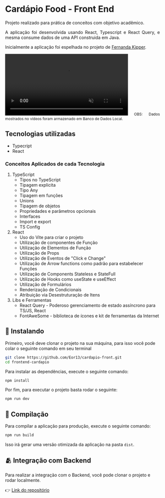 # Cardápio Food - Front End
<div style="text-align: justify">
Projeto realizado para prática de conceitos com objetivo acadêmico.

A aplicação foi desenvolvida usando React, Typescript e React Query, e mesma consume dados de uma API construida em Java.

Inicialmente a aplicação foi espelhada no projeto de <a href="https://github.com/Fernanda-Kipper/frontend-cardapio-digital">Fernanda Kipper</a>.

<video src ="./.github/cardapio.mp4" alt="Imagem da tela inicial do projeto." width="400" controls  muted></video>
<span style="font-size:12px">OBS: Dados mostrados no vídeos foram armazenado em Banco de Dados Local.</span>
</div>


## Tecnologias utilizadas
- Typecript
- React

### Conceitos Aplicados de cada Tecnologia
<ol>
    <li>TypeScript
        <ul>
            <li>Tipos no TypeScript</li>
            <li>Tipagem explicita</li>
            <li>Tipo Any</li>
            <li>Tipagem em funções</li>
            <li>Unions</li>
            <li>Tipagem de objetos</li>
            <li>Propriedades e parâmetros opcionais</li>
            <li>Interfaces</li>
            <li>Import e export</li>
            <li>TS Config</li>
        </ul>
    </li>
    <li>React
        <ul>
            <li>Uso do Vite para criar o projeto </li>
            <li>Utilização de componentes de Função</li>
            <li>Utilização de Elementos de Função</li>
            <li>Utilização de Props</li>
            <li>Utilização de Eventos de "Click e Change"</li>
            <li>Utilização de Arrow functions como padrão para estabelecer Funções</li>
            <li>Utilização de Components Stateless e StateFull</li>
            <li>Utilização de Hooks como useState e useEffect</li>
            <li>Utilização de Formulários</li>
            <li>Renderização de Condicionais</li>
            <li>Atribuição via Desestruturação de Itens</li>
        </ul>
    </li>
    <li>Libs e Ferramentas
        <ul>
            <li>React Query - Poderoso gerenciamento de estado assíncrono para TS/JS, React </li>
            <li>FontAweSome - biblioteca de ícones e kit de ferramentas da Internet </li>
        </ul>
    </li>
</ol>

## 🚀 Instalando

Primeiro, você deve clonar o projeto na sua máquina, para isso você pode colar o seguinte comando em seu terminal

```bash
git clone https://github.com/Eor13/cardapio-front.git
cd frontend-cardapio
```

Para instalar as dependências, execute o seguinte comando:

```bash
npm install
```

Por fim, para executar o projeto basta rodar o seguinte:

```bash
npm run dev
```

## 🔧 Compilação

Para compilar a aplicação para produção, execute o seguinte comando:

```bash
npm run build
```
Isso irá gerar uma versão otimizada da aplicação na pasta `dist`.

## 🫂 Integração com Backend

Para realizar a integração com o Backend, você pode clonar o projeto e rodar localmente.

👉 [Link do repositório](https://github.com/Eor13/cardapio-back)
